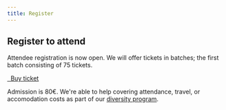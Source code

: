 ```yaml
---
title: Register
---
```


## Register to attend

Attendee registration is now open. We will offer tickets in batches; the first batch consisting of 75 tickets.

<a class="btn btn-lg btn-default" href="https://www.eventbrite.com/e/promcon-2018-tickets-44886676257" target="_blank" role="button">
  <i class="fa fa-briefcase"></i>&nbsp;&nbsp;Buy ticket
</a>

Admission is 80€. We're able to help covering attendance, travel, or
accomodation costs as part of our [diversity program](/2018-munich/diversity/).
